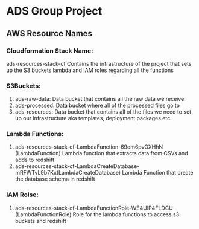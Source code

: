 # ADS Group Project
## AWS Resource Names
### Cloudformation Stack Name:
ads-resources-stack-cf
Contains the infrastructure of the project that sets up the S3 buckets lambda and IAM roles regarding all the functions
### S3Buckets:
1. ads-raw-data: Data bucket that contains all the raw data we receive
2. ads-processed: Data bucket where all of the processed files go to
3. ads-resources: Data bucket that contains all of the files we need to set up our infrastructure aka templates, deployment packages etc
### Lambda Functions:
1. ads-resources-stack-cf-LambdaFunction-69om6pvOXHhN (LambdaFunction) Lambda function that extracts data from CSVs and adds to redshift
2. ads-resources-stack-cf-LambdaCreateDatabase-mRFWTvL9b7Kx(LambdaCreateDatabase) Lambda Function that create the database schema in redshift
### IAM Rolse:
1. ads-resources-stack-cf-LambdaFunctionRole-WE4UIP4FLDCU (LambdaFunctionRole) Role for the lambda functions to access s3 buckets and redshift